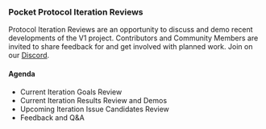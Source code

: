 ### Pocket Protocol Iteration Reviews

Protocol Iteration Reviews are an opportunity to discuss and demo recent developments of the V1 project. Contributors and Community Members are invited to share feedback for and get involved with planned work. Join on our [Discord](https://discord.gg/sae7XfnF?event=1062036308450615316).

#### Agenda

- Current Iteration Goals Review
- Current Iteration Results Review and Demos
- Upcoming Iteration Issue Candidates Review
- Feedback and Q&A
